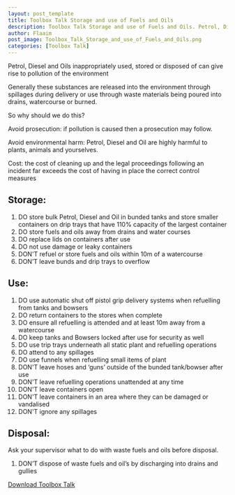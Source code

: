 ```yaml
---
layout: post_template
title: Toolbox Talk Storage and use of Fuels and Oils
description: Toolbox Talk Storage and use of Fuels and Oils. Petrol, Diesel and Oils inappropriately used, stored or disposed of can give rise to pollution of the environment
author: Flaaim
post_image: Toolbox_Talk_Storage_and_use_of_Fuels_and_Oils.png
categories: [Toolbox Talk]
---
```


Petrol, Diesel and Oils inappropriately used, stored or disposed of can give rise to pollution of the environment

Generally these substances are released into the environment through spillages during delivery or use through waste materials being poured into drains, watercourse or burned.

So why should we do this?

Avoid prosecution: if pollution is caused then a prosecution may follow.

Avoid environmental harm: Petrol, Diesel and Oil are highly harmful to plants, animals and yourselves.

Cost: the cost of cleaning up and the legal proceedings following an incident far exceeds the cost of having in place the correct control measures

## Storage:

1. DO store bulk Petrol, Diesel and Oil in bunded tanks and store smaller containers on drip trays that have 110% capacity of the largest container
2. DO store fuels and oils away from drains and water courses
3. DO replace lids on containers after use
4. DO not use damage or leaky containers
5. DON'T refuel or store fuels and oils within 10m of a watercourse
6. DON’T leave bunds and drip trays to overflow

## Use:

1. DO use automatic shut off pistol grip delivery systems when refuelling from tanks and bowsers
2. DO return containers to the stores when complete
3. DO ensure all refuelling is attended and at least 10m away from a watercourse
4. DO keep tanks and Bowsers locked after use for security as well
5. DO use trip trays underneath all static plant and refuelling operations
6. DO attend to any spillages
7. DO use funnels when refuelling small items of plant
8. DON'T leave hoses and ‘guns’ outside of the bunded tank/bowser after use
9. DON'T leave refuelling operations unattended at any time
10. DON'T leave containers open
11. DON'T leave containers in an area where they can be damaged or vandalised
12. DON'T ignore any spillages

## Disposal:

Ask your supervisor what to do with waste fuels and oils before disposal.

1. DON’T dispose of waste fuels and oil’s by discharging into drains and gullies

[Download Toolbox Talk](https://safetyworkblog.com/assets/template/Toolbox_Talk_Storage_and_use_of_Fuels_and_Oils.docx)

